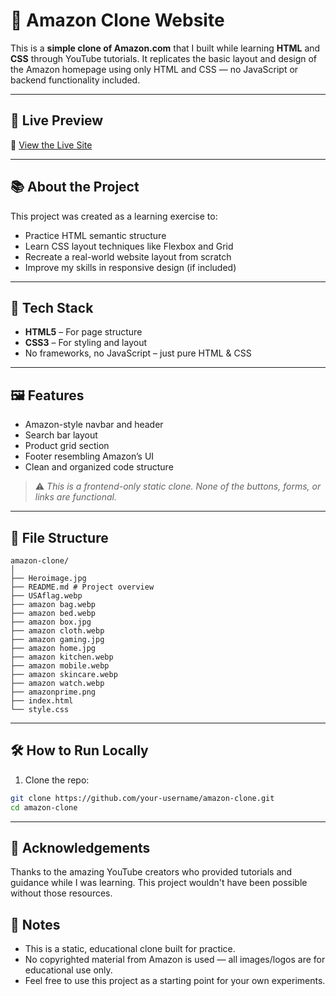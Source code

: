 # 🛒 Amazon Clone Website

This is a **simple clone of Amazon.com** that I built while learning **HTML** and **CSS** through YouTube tutorials. It replicates the basic layout and design of the Amazon homepage using only HTML and CSS — no JavaScript or backend functionality included.

---

## 🔗 Live Preview

🚀 [View the Live Site](https://rishikesh-001.github.io/Amazon-Clone/)

---

## 📚 About the Project

This project was created as a learning exercise to:

- Practice HTML semantic structure
- Learn CSS layout techniques like Flexbox and Grid
- Recreate a real-world website layout from scratch
- Improve my skills in responsive design (if included)

---

## 🧱 Tech Stack

- **HTML5** – For page structure  
- **CSS3** – For styling and layout  
- No frameworks, no JavaScript – just pure HTML & CSS

---

## 🖼️ Features

- Amazon-style navbar and header
- Search bar layout
- Product grid section
- Footer resembling Amazon’s UI
- Clean and organized code structure

> ⚠️ *This is a frontend-only static clone. None of the buttons, forms, or links are functional.*

---

## 📁 File Structure
```
amazon-clone/
│
├── Heroimage.jpg
├── README.md # Project overview
├── USAflag.webp
├── amazon bag.webp
├── amazon bed.webp
├── amazon box.jpg
├── amazon cloth.webp
├── amazon gaming.jpg
├── amazon home.jpg
├── amazon kitchen.webp
├── amazon mobile.webp
├── amazon skincare.webp
├── amazon watch.webp
├── amazonprime.png
├── index.html
└── style.css
```

---

## 🛠️ How to Run Locally

1. Clone the repo:

```bash
git clone https://github.com/your-username/amazon-clone.git
cd amazon-clone
```
---

## 🙌 Acknowledgements

Thanks to the amazing YouTube creators who provided tutorials and guidance while I was learning. This project wouldn't have been possible without those resources.


## 📌 Notes

- This is a static, educational clone built for practice.
- No copyrighted material from Amazon is used — all images/logos are for educational use only.
- Feel free to use this project as a starting point for your own experiments.
